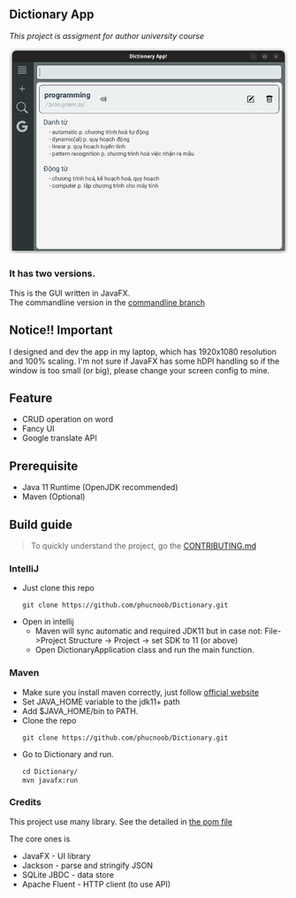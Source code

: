 ## Dictionary App
*This project is assigment for author university course*

<p align="center">
  <img src="https://github.com/phucnoob/Dictionary/blob/main/screenshot.png" />
</p>

### It has two versions.

This is the GUI written in JavaFX.<br>
The commandline version in the [commandline branch](https://github.com/phucnoob/Dictionary/tree/commandline)

## Notice!! Important
I designed and dev the app in my laptop,
which has 1920x1080 resolution and 100% scaling.
I'm not sure if JavaFX has some hDPI handling so
if the window is too small (or big), please change your screen config to mine. 
## Feature
- CRUD operation on word
- Fancy UI
- Google translate API

## Prerequisite
- Java 11 Runtime (OpenJDK recommended)
- Maven (Optional)

## Build guide
> To quickly understand the project, go the [CONTRIBUTING.md](https://github.com/phucnoob/Dictionary/blob/main/CONTRIBUTING.md)
### IntelliJ<br>
- Just clone this repo
  ```shell
  git clone https://github.com/phucnoob/Dictionary.git
  ```
- Open in intellij
  - Maven will sync automatic and required JDK11 but in case not:
  File->Project Structure -> Project -> set SDK to 11 (or above)
  - Open DictionaryApplication class and run the main function.
### Maven

- Make sure you install maven correctly, just follow [official website](https://maven.apache.org/install.html) 
- Set JAVA_HOME variable to the jdk11+ path
- Add $JAVA_HOME/bin to PATH.
- Clone the repo
  ```shell
  git clone https://github.com/phucnoob/Dictionary.git
  ```
- Go to Dictionary and run.
  ```shell
  cd Dictionary/
  mvn javafx:run
  ```
### Credits
This project use many library. See the detailed in [the pom file](https://github.com/phucnoob/Dictionary/blob/main/pom.xml)

The core ones is
- JavaFX - UI library
- Jackson - parse and stringify JSON
- SQLite JBDC - data store
- Apache Fluent - HTTP client (to use API)